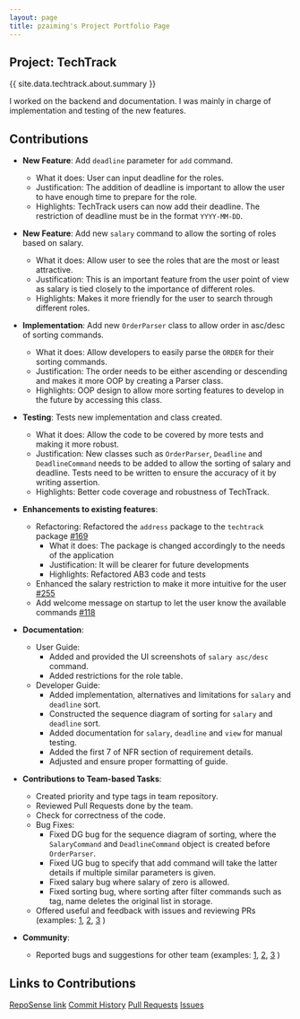 ```yaml
---
layout: page
title: pzaiming's Project Portfolio Page
---
```


## Project: TechTrack

{{ site.data.techtrack.about.summary }}

I worked on the backend and documentation. I was mainly in charge of implementation and testing of the new features.

## **Contributions**

* **New Feature**: Add `deadline` parameter for `add` command.
  * What it does: User can input deadline for the roles.
  * Justification: The addition of deadline is important to allow the user to have enough time to prepare for the
    role.
  * Highlights: TechTrack users can now add their deadline. The restriction of deadline must be in the format 
    `YYYY-MM-DD`.

* **New Feature**: Add new `salary` command to allow the sorting of roles based on salary.
  * What it does: Allow user to see the roles that are the most or least attractive.
  * Justification: This is an important feature from the user point of view as salary is tied closely to the
    importance of different roles.
  * Highlights: Makes it more friendly for the user to search through different roles.


* **Implementation**: Add new `OrderParser` class to allow order in asc/desc of sorting commands.
  * What it does: Allow developers to easily parse the `ORDER` for their sorting commands.
  * Justification: The order needs to be either ascending or descending and makes it more OOP by creating a Parser
    class.
  * Highlights: OOP design to allow more sorting features to develop in the future by accessing this class.


* **Testing**: Tests new implementation and class created.
  * What it does: Allow the code to be covered by more tests and making it more robust.
  * Justification: New classes such as `OrderParser`, `Deadline` and `DeadlineCommand` needs to be added to allow the
    sorting of salary and deadline. Tests need to be written to ensure the accuracy of it by writing assertion.
  * Highlights: Better code coverage and robustness of TechTrack.


* **Enhancements to existing features**:
  * Refactoring: Refactored the `address` package to the `techtrack` package [#169](https://github.com/AY2223S2-CS2103-W16-2/tp/pull/169)
    * What it does: The package is changed accordingly to the needs of the application
    * Justification: It will be clearer for future developments
    * Highlights: Refactored AB3 code and tests
  * Enhanced the salary restriction to make it more intuitive for the user [#255](https://github.com/AY2223S2-CS2103-W16-2/tp/pull/255)
  * Add welcome message on startup to let the user know the available commands [#118](https://github.com/AY2223S2-CS2103-W16-2/tp/pull/118)


* **Documentation**:
  * User Guide:
    * Added and provided the UI screenshots of `salary asc/desc` command.
    * Added restrictions for the role table.
  * Developer Guide:
    * Added implementation, alternatives and limitations for `salary` and `deadline` sort.
    * Constructed the sequence diagram of sorting for `salary` and `deadline` sort.
    * Added documentation for `salary`, `deadline` and `view` for manual testing.
    * Added the first 7 of NFR section of requirement details.
    * Adjusted and ensure proper formatting of guide.


* **Contributions to Team-based Tasks**:
  * Created priority and type tags in team repository.
  * Reviewed Pull Requests done by the team.
  * Check for correctness of the code.
  * Bug Fixes:
    * Fixed DG bug for the sequence diagram of sorting, where the `SalaryCommand` and `DeadlineCommand` object is 
      created before `OrderParser`.
    * Fixed UG bug to specify that add command will take the latter details if multiple similar parameters is given.
    * Fixed salary bug where salary of zero is allowed.
    * Fixed sorting bug, where sorting after filter commands such as tag, name deletes the original list in storage.
  * Offered useful and feedback with issues and reviewing PRs
    (examples: [1](https://github.com/AY2223S2-CS2103-W16-2/tp/issues/138),
               [2](https://github.com/AY2223S2-CS2103-W16-2/tp/issues/149),
               [3](https://github.com/AY2223S2-CS2103-W16-2/tp/issues/242) )


* **Community**:
  * Reported bugs and suggestions for other team
    (examples: [1](https://github.com/AY2223S2-CS2103T-W14-4/tp/issues/135),
               [2](https://github.com/AY2223S2-CS2103T-W14-4/tp/issues/142), 
               [3](https://github.com/AY2223S2-CS2103T-W14-4/tp/issues/156) )

## Links to Contributions

[RepoSense link](https://nus-cs2103-ay2223s2.github.io/tp-dashboard/?search=pzaiming&breakdown=true)
[Commit History](https://github.com/AY2223S2-CS2103-W16-2/tp/commits?author=pzaiming)
[Pull Requests](https://github.com/AY2223S2-CS2103-W16-2/tp/pulls?q=is%3Apr+author%3Apzaiming)
[Issues](https://github.com/AY2223S2-CS2103-W16-2/tp/issues?q=is%3Aissue+assignee%3Apzaiming)
